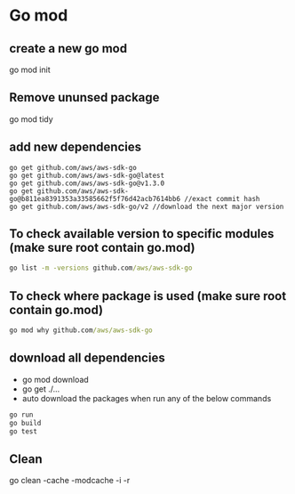 # Go mod

## create a new go mod
go mod init

## Remove ununsed package
go mod tidy

## add new dependencies
```
go get github.com/aws/aws-sdk-go
go get github.com/aws/aws-sdk-go@latest
go get github.com/aws/aws-sdk-go@v1.3.0
go get github.com/aws/aws-sdk-go@b811ea8391353a33585662f5f76d42acb7614bb6 //exact commit hash
go get github.com/aws/aws-sdk-go/v2 //download the next major version
```

## To check available version to specific modules (make sure root contain go.mod)
```cmd
go list -m -versions github.com/aws/aws-sdk-go
```
## To check where package is used (make sure root contain go.mod)
```cmd
go mod why github.com/aws/aws-sdk-go
```


## download all dependencies
- go mod download
- go get ./...
- auto download the packages when run any of the below commands
```cmd
go run
go build
go test
```

## Clean
go clean -cache -modcache -i -r
